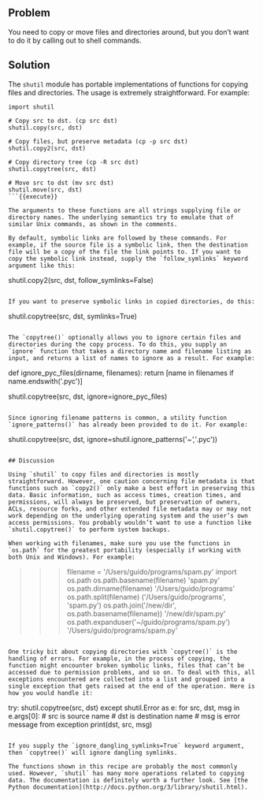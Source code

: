 ## Problem

You need to copy or move files and directories around, but you don’t want to do it by calling out to shell commands.

## Solution

The `shutil` module has portable implementations of functions for copying files and directories. The usage is extremely straightforward. For example:

```
import shutil

# Copy src to dst. (cp src dst)
shutil.copy(src, dst)

# Copy files, but preserve metadata (cp -p src dst)
shutil.copy2(src, dst)

# Copy directory tree (cp -R src dst)
shutil.copytree(src, dst)

# Move src to dst (mv src dst)
shutil.move(src, dst)
```{{execute}}

The arguments to these functions are all strings supplying file or directory names. The underlying semantics try to emulate that of similar Unix commands, as shown in the comments.

By default, symbolic links are followed by these commands. For example, if the source file is a symbolic link, then the destination file will be a copy of the file the link points to. If you want to copy the symbolic link instead, supply the `follow_symlinks` keyword argument like this:

```
shutil.copy2(src, dst, follow_symlinks=False)
```{{execute}}

If you want to preserve symbolic links in copied directories, do this:

```
shutil.copytree(src, dst, symlinks=True)
```{{execute}}

The `copytree()` optionally allows you to ignore certain files and directories during the copy process. To do this, you supply an `ignore` function that takes a directory name and filename listing as input, and returns a list of names to ignore as a result. For example:

```
def ignore_pyc_files(dirname, filenames):
    return [name in filenames if name.endswith('.pyc')]

shutil.copytree(src, dst, ignore=ignore_pyc_files)
```{{execute}}

Since ignoring filename patterns is common, a utility function `ignore_patterns()` has already been provided to do it. For example:

```
shutil.copytree(src, dst, ignore=shutil.ignore_patterns('*~','*.pyc'))
```{{execute}}

## Discussion

Using `shutil` to copy files and directories is mostly straightforward. However, one caution concerning file metadata is that functions such as `copy2()` only make a best effort in preserving this data. Basic information, such as access times, creation times, and permissions, will always be preserved, but preservation of owners, ACLs, resource forks, and other extended file metadata may or may not work depending on the underlying operating system and the user’s own access permissions. You probably wouldn’t want to use a function like `shutil.copytree()` to perform system backups.

When working with filenames, make sure you use the functions in `os.path` for the greatest portability (especially if working with both Unix and Windows). For example:

```
>>> filename = '/Users/guido/programs/spam.py'
>>> import os.path
>>> os.path.basename(filename)
'spam.py'
>>> os.path.dirname(filename)
'/Users/guido/programs'
>>> os.path.split(filename)
('/Users/guido/programs', 'spam.py')
>>> os.path.join('/new/dir', os.path.basename(filename))
'/new/dir/spam.py'
>>> os.path.expanduser('~/guido/programs/spam.py')
'/Users/guido/programs/spam.py'
>>>
```{{execute}}

One tricky bit about copying directories with `copytree()` is the handling of errors. For example, in the process of copying, the function might encounter broken symbolic links, files that can’t be accessed due to permission problems, and so on. To deal with this, all exceptions encountered are collected into a list and grouped into a single exception that gets raised at the end of the operation. Here is how you would handle it:

```
try:
    shutil.copytree(src, dst)
except shutil.Error as e:
    for src, dst, msg in e.args[0]:
         # src is source name
         # dst is destination name
         # msg is error message from exception
         print(dst, src, msg)
```{{execute}}

If you supply the `ignore_dangling_symlinks=True` keyword argument, then `copytree()` will ignore dangling symlinks.

The functions shown in this recipe are probably the most commonly used. However, `shutil` has many more operations related to copying data. The documentation is definitely worth a further look. See [the Python documentation](http://docs.python.org/3/library/shutil.html).